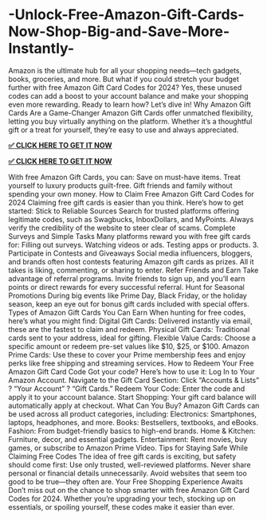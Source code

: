 # -Unlock-Free-Amazon-Gift-Cards-Now-Shop-Big-and-Save-More-Instantly-
Amazon is the ultimate hub for all your shopping needs—tech gadgets, books, groceries, and more. But what if you could stretch your budget further with free Amazon Gift Card Codes for 2024? Yes, these unused codes can add a boost to your account balance and make your shopping even more rewarding. Ready to learn how? Let’s dive in! Why Amazon Gift Cards Are a Game-Changer Amazon Gift Cards offer unmatched flexibility, letting you buy virtually anything on the platform. Whether it’s a thoughtful gift or a treat for yourself, they’re easy to use and always appreciated.

**[✅ CLICK HERE TO GET IT NOW](https://tinyurl.com/fgdfhhd)**

**[✅ CLICK HERE TO GET IT NOW](https://tinyurl.com/fgdfhhd)**

With free Amazon Gift Cards, you can: Save on must-have items. Treat yourself to luxury products guilt-free. Gift friends and family without spending your own money. How to Claim Free Amazon Gift Card Codes for 2024 Claiming free gift cards is easier than you think. Here’s how to get started: Stick to Reliable Sources Search for trusted platforms offering legitimate codes, such as Swagbucks, InboxDollars, and MyPoints. Always verify the credibility of the website to steer clear of scams. Complete Surveys and Simple Tasks Many platforms reward you with free gift cards for: Filling out surveys. Watching videos or ads. Testing apps or products. 3. Participate in Contests and Giveaways Social media influencers, bloggers, and brands often host contests featuring Amazon gift cards as prizes. All it takes is liking, commenting, or sharing to enter. Refer Friends and Earn Take advantage of referral programs. Invite friends to sign up, and you’ll earn points or direct rewards for every successful referral. Hunt for Seasonal Promotions During big events like Prime Day, Black Friday, or the holiday season, keep an eye out for bonus gift cards included with special offers. Types of Amazon Gift Cards You Can Earn When hunting for free codes, here’s what you might find: Digital Gift Cards: Delivered instantly via email, these are the fastest to claim and redeem. Physical Gift Cards: Traditional cards sent to your address, ideal for gifting. Flexible Value Cards: Choose a specific amount or redeem pre-set values like $10, $25, or $100. Amazon Prime Cards: Use these to cover your Prime membership fees and enjoy perks like free shipping and streaming services. How to Redeem Your Free Amazon Gift Card Code Got your code? Here’s how to use it: Log In to Your Amazon Account. Navigate to the Gift Card Section: Click “Accounts & Lists” ? “Your Account” ? “Gift Cards.” Redeem Your Code: Enter the code and apply it to your account balance. Start Shopping: Your gift card balance will automatically apply at checkout. What Can You Buy? Amazon Gift Cards can be used across all product categories, including: Electronics: Smartphones, laptops, headphones, and more. Books: Bestsellers, textbooks, and eBooks. Fashion: From budget-friendly basics to high-end brands. Home & Kitchen: Furniture, decor, and essential gadgets. Entertainment: Rent movies, buy games, or subscribe to Amazon Prime Video. Tips for Staying Safe While Claiming Free Codes The idea of free gift cards is exciting, but safety should come first: Use only trusted, well-reviewed platforms. Never share personal or financial details unnecessarily. Avoid websites that seem too good to be true—they often are. Your Free Shopping Experience Awaits Don’t miss out on the chance to shop smarter with free Amazon Gift Card Codes for 2024. Whether you’re upgrading your tech, stocking up on essentials, or spoiling yourself, these codes make it easier than ever.
